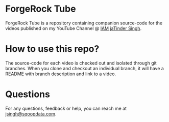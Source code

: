# ForgeRock Tube

ForgeRock Tube is a repository containing companion source-code for the videos published on my YouTube Channel @ [IAM jaTinder Singh](https://www.youtube.com/channel/UCncKTrfBUAlPjk0oKQ66rRg/).

# How to use this repo?

The source-code for each video is checked out and isolated through git branches. When you clone and checkout an individual branch, it will have a README with branch description and link to a video.

# Questions

For any questions, feedback or help, you can reach me at jsingh@sqoopdata.com.
